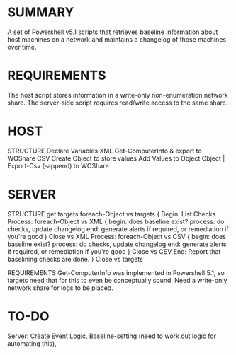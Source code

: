 # SUMMARY

A set of Powershell v5.1 scripts that retrieves baseline information about host machines on a network and maintains a changelog of those machines over time.


# REQUIREMENTS

The host script stores information in a write-only non-enumeration network share. The server-side script requires read/write access to the same share.


# HOST
STRUCTURE
Declare Variables
XML
	Get-ComputerInfo & export to WOShare
CSV
	Create Object to store values
	Add Values to Object
	Object | Export-Csv (-append) to WOShare

# SERVER
STRUCTURE
get targets
foreach-Object vs targets {
	Begin: List Checks
		Process: foreach-Object vs XML {
			begin: does baseline exist?
			process: do checks, update changelog
			end: generate alerts if required, or remediation if you're good
		} Close vs XML
		Process: foreach-Object vs CSV {
			begin: does baseline exist?
			process: do checks, update changelog
			end: generate alerts if required, or remediation if you're good
		} Close vs CSV
	End: Report that baselining checks are done.
} Close vs targets

REQUIREMENTS
Get-ComputerInfo was implemented in Powershell 5.1, so targets need that for this to even be conceptually sound.
Need a write-only network share for logs to be placed.

# TO-DO
Server: Create Event Logic, Baseline-setting (need to work out logic for automating this), 